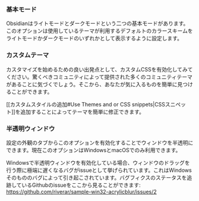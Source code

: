 ### 基本モード

Obsidianはライトモードとダークモードという二つの基本モードがあります。このオプションは使用しているテーマが利用するデフォルトのカラースキームをライトモードかダークモードのいずれかとして表示するように設定します。

### カスタムテーマ

カスタマイズを始めるための良い出発点として、カスタムCSSを有効化してみてください。驚くべきコミュニティによって提供された多くのコミュニティテーマがあることに気づくでしょう。そこから、あなたが気に入るものを簡単に見つけることができます。

[[カスタムスタイルの追加#Use Themes and or CSS snippets|CSSスニペット]]を追加することによってテーマを簡単に修正できます。

### 半透明ウィンドウ

設定の外観のタブからこのオプションを有効化することでウィンドウを半透明にできます。現在このオプションはWindowsとmacOSでのみ利用できます。

Windowsで半透明ウィンドウを有効化している場合、ウィンドウのドラッグを行う際に極端に遅くなるバグがissueとして挙げられています。これはWindowsそのもののバグによって引き起こされています。バグフィクスのステータスを追跡しているGithubのissueをここから見ることができます: https://github.com/riverar/sample-win32-acrylicblur/issues/2